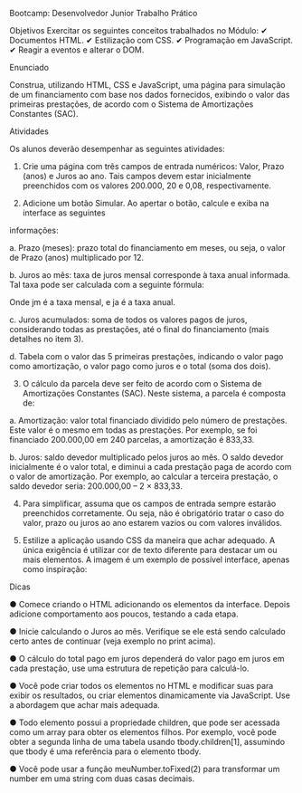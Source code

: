 Bootcamp: Desenvolvedor Junior
Trabalho Prático

Objetivos
Exercitar os seguintes conceitos trabalhados no Módulo:
✔ Documentos HTML.
✔ Estilização com CSS.
✔ Programação em JavaScript.
✔ Reagir a eventos e alterar o DOM.

Enunciado

Construa, utilizando HTML, CSS e JavaScript, uma página para simulação de um financiamento com
base nos dados fornecidos, exibindo o valor das primeiras prestações, de acordo com o Sistema de
Amortizações Constantes (SAC).

Atividades

Os alunos deverão desempenhar as seguintes atividades:

1. Crie uma página com três campos de entrada numéricos: Valor, Prazo (anos) e Juros ao
ano. Tais campos devem estar inicialmente preenchidos com os valores 200.000, 20 e 0,08,
respectivamente.

2. Adicione um botão Simular. Ao apertar o botão, calcule e exiba na interface as seguintes

informações:

a. Prazo (meses): prazo total do financiamento em meses, ou seja, o valor de Prazo
(anos) multiplicado por 12.

b. Juros ao mês: taxa de juros mensal corresponde à taxa anual informada. Tal taxa
pode ser calculada com a seguinte fórmula:

Onde jm é a taxa mensal, e ja é a taxa anual.

c. Juros acumulados: soma de todos os valores pagos de juros, considerando todas as
prestações, até o final do financiamento (mais detalhes no item 3).

d. Tabela com o valor das 5 primeiras prestações, indicando o valor pago como
amortização, o valor pago como juros e o total (soma dos dois).

3. O cálculo da parcela deve ser feito de acordo com o Sistema de Amortizações Constantes
(SAC). Neste sistema, a parcela é composta de:

a. Amortização: valor total financiado dividido pelo número de prestações. Este valor é
o mesmo em todas as prestações. Por exemplo, se foi financiado 200.000,00 em 240
parcelas, a amortização é 833,33.

b. Juros: saldo devedor multiplicado pelos juros ao mês. O saldo devedor inicialmente
é o valor total, e diminui a cada prestação paga de acordo com o valor de
amortização. Por exemplo, ao calcular a terceira prestação, o saldo devedor seria:
200.000,00 – 2 × 833,33.

4. Para simplificar, assuma que os campos de entrada sempre estarão preenchidos
corretamente. Ou seja, não é obrigatório tratar o caso do valor, prazo ou juros ao ano
estarem vazios ou com valores inválidos.

5. Estilize a aplicação usando CSS da maneira que achar adequado. A única exigência é utilizar
cor de texto diferente para destacar um ou mais elementos. A imagem é um exemplo de
possível interface, apenas como inspiração:

Dicas

● Comece criando o HTML adicionando os elementos da interface. Depois adicione
comportamento aos poucos, testando a cada etapa.

● Inicie calculando o Juros ao mês. Verifique se ele está sendo calculado certo antes de
continuar (veja exemplo no print acima).

● O cálculo do total pago em juros dependerá do valor pago em juros em cada prestação, use uma estrutura de repetição para calculá-lo.

● Você pode criar todos os elementos no HTML e modificar suas para exibir os resultados, ou criar elementos dinamicamente via JavaScript. Use a abordagem que achar mais adequada.

● Todo elemento possui a propriedade children, que pode ser acessada como um array para
obter os elementos filhos. Por exemplo, você pode obter a segunda linha de uma tabela
usando tbody.children[1], assumindo que tbody é uma referência para o elemento tbody.

● Você pode usar a função meuNumber.toFixed(2) para transformar um number em uma
string com duas casas decimais.
